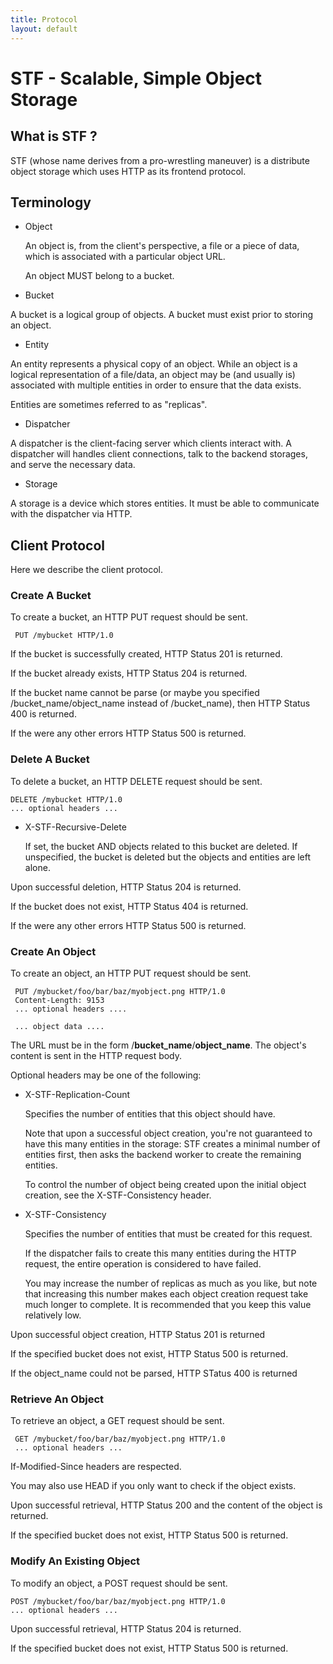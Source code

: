 ```yaml
---
title: Protocol
layout: default
---
```


# STF - Scalable, Simple Object Storage

## What is STF ?

STF (whose name derives from a pro-wrestling maneuver) is a distribute object storage which uses HTTP as its frontend protocol.

## Terminology

* Object

    An object is, from the client's perspective, a file or a piece of
    data, which is associated with a particular object URL.
    
    An object MUST belong to a bucket.

* Bucket

A bucket is a logical group of objects. A bucket must exist prior to storing an object.

* Entity

An entity represents a physical copy of an object. While an object is a logical representation of a file/data, an object may be (and usually is) associated with multiple entities in order to ensure that the data exists.

Entities are sometimes referred to as "replicas".

* Dispatcher

A dispatcher is the client-facing server which clients interact with. A dispatcher will handles client connections, talk to the backend storages, and serve the necessary data.

* Storage

A storage is a device which stores entities. It must be able to communicate with the dispatcher via HTTP.

## Client Protocol

Here we describe the client protocol.

### Create A Bucket

To create a bucket, an HTTP PUT request should be sent.

     PUT /mybucket HTTP/1.0

If the bucket is successfully created, HTTP Status 201 is returned.

If the bucket already exists, HTTP Status 204 is returned.

If the bucket name cannot be parse (or maybe you specified /bucket_name/object_name instead of /bucket_name), then HTTP Status 400 is returned.

If the were any other errors HTTP Status 500 is returned.

### Delete A Bucket

To delete a bucket, an HTTP DELETE request should be sent.

    DELETE /mybucket HTTP/1.0
    ... optional headers ...

* X-STF-Recursive-Delete

    If set, the bucket AND objects related to this bucket are deleted.
    If unspecified, the bucket is deleted but the objects and entities are
    left alone.

Upon successful deletion, HTTP Status 204 is returned.

If the bucket does not exist, HTTP Status 404 is returned.

If the were any other errors HTTP Status 500 is returned.

### Create An Object

To create an object, an HTTP PUT request should be sent.

     PUT /mybucket/foo/bar/baz/myobject.png HTTP/1.0
     Content-Length: 9153
     ... optional headers ....
     
     ... object data ....

The URL must be in the form /**bucket_name**/**object_name**. The object's content is sent in the HTTP request body.

Optional headers may be one of the following:

* X-STF-Replication-Count

    Specifies the number of entities that this object should have.
    
    Note that upon a successful object creation, you're not guaranteed
    to have this many entities in the storage: STF creates a minimal
    number of entities first, then asks the backend worker to create
    the remaining entities.

    To control the number of object being created upon the initial
    object creation, see the X-STF-Consistency header.

* X-STF-Consistency

    Specifies the number of entities that must be created for this request.

    If the dispatcher fails to create this many entities during
    the HTTP request, the entire operation is considered to have failed.

    You may increase the number of replicas as much as you like, but note
    that increasing this number makes each object creation request take
    much longer to complete. It is recommended that you keep this value
    relatively low.

Upon successful object creation, HTTP Status 201 is returned

If the specified bucket does not exist, HTTP Status 500 is returned.

If the object_name could not be parsed, HTTP STatus 400 is returned

### Retrieve An Object

To retrieve an object, a GET request should be sent.

     GET /mybucket/foo/bar/baz/myobject.png HTTP/1.0
     ... optional headers ...

If-Modified-Since headers are respected.

You may also use HEAD if you only want to check if the object exists.

Upon successful retrieval, HTTP Status 200 and the content of the object is returned.

If the specified bucket does not exist, HTTP Status 500 is returned.

### Modify An Existing Object

To modify an object, a POST request should be sent.

    POST /mybucket/foo/bar/baz/myobject.png HTTP/1.0
    ... optional headers ...

Upon successful retrieval, HTTP Status 204 is returned.

If the specified bucket does not exist, HTTP Status 500 is returned.